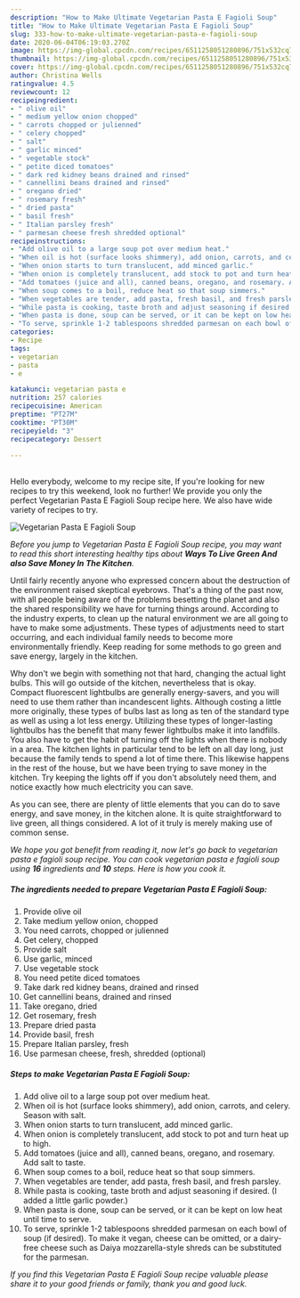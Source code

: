 ```yaml
---
description: "How to Make Ultimate Vegetarian Pasta E Fagioli Soup"
title: "How to Make Ultimate Vegetarian Pasta E Fagioli Soup"
slug: 333-how-to-make-ultimate-vegetarian-pasta-e-fagioli-soup
date: 2020-06-04T06:19:03.270Z
image: https://img-global.cpcdn.com/recipes/6511258051280896/751x532cq70/vegetarian-pasta-e-fagioli-soup-recipe-main-photo.jpg
thumbnail: https://img-global.cpcdn.com/recipes/6511258051280896/751x532cq70/vegetarian-pasta-e-fagioli-soup-recipe-main-photo.jpg
cover: https://img-global.cpcdn.com/recipes/6511258051280896/751x532cq70/vegetarian-pasta-e-fagioli-soup-recipe-main-photo.jpg
author: Christina Wells
ratingvalue: 4.5
reviewcount: 12
recipeingredient:
- " olive oil"
- " medium yellow onion chopped"
- " carrots chopped or julienned"
- " celery chopped"
- " salt"
- " garlic minced"
- " vegetable stock"
- " petite diced tomatoes"
- " dark red kidney beans drained and rinsed"
- " cannellini beans drained and rinsed"
- " oregano dried"
- " rosemary fresh"
- " dried pasta"
- " basil fresh"
- " Italian parsley fresh"
- " parmesan cheese fresh shredded optional"
recipeinstructions:
- "Add olive oil to a large soup pot over medium heat."
- "When oil is hot (surface looks shimmery), add onion, carrots, and celery. Season with salt."
- "When onion starts to turn translucent, add minced garlic."
- "When onion is completely translucent, add stock to pot and turn heat up to high."
- "Add tomatoes (juice and all), canned beans, oregano, and rosemary. Add salt to taste."
- "When soup comes to a boil, reduce heat so that soup simmers."
- "When vegetables are tender, add pasta, fresh basil, and fresh parsley."
- "While pasta is cooking, taste broth and adjust seasoning if desired. (I added a little garlic powder.)"
- "When pasta is done, soup can be served, or it can be kept on low heat until time to serve."
- "To serve, sprinkle 1-2 tablespoons shredded parmesan on each bowl of soup (if desired). To make it vegan, cheese can be omitted, or a dairy-free cheese such as Daiya mozzarella-style shreds can be substituted for the parmesan."
categories:
- Recipe
tags:
- vegetarian
- pasta
- e

katakunci: vegetarian pasta e 
nutrition: 257 calories
recipecuisine: American
preptime: "PT27M"
cooktime: "PT30M"
recipeyield: "3"
recipecategory: Dessert

---
```

<br>
Hello everybody, welcome to my recipe site, If you're looking for new recipes to try this weekend, look no further! We provide you only the perfect Vegetarian Pasta E Fagioli Soup recipe here. We also have wide variety of recipes to try.
<br>


![Vegetarian Pasta E Fagioli Soup](https://img-global.cpcdn.com/recipes/6511258051280896/751x532cq70/vegetarian-pasta-e-fagioli-soup-recipe-main-photo.jpg)

<i>Before you jump to Vegetarian Pasta E Fagioli Soup recipe, you may want to read this short interesting healthy tips about 
<strong>Ways To Live Green And also Save Money In The Kitchen</strong>.</i>
</br>

Until fairly recently anyone who expressed concern about the destruction of the environment raised skeptical eyebrows. That's a thing of the past now, with all people being aware of the problems besetting the planet and also the shared responsibility we have for turning things around. According to the industry experts, to clean up the natural environment we are all going to have to make some adjustments. These types of adjustments need to start occurring, and each individual family needs to become more environmentally friendly. Keep reading for some methods to go green and save energy, largely in the kitchen.

Why don't we begin with something not that hard, changing the actual light bulbs. This will go outside of the kitchen, nevertheless that is okay. Compact fluorescent lightbulbs are generally energy-savers, and you will need to use them rather than incandescent lights. Although costing a little more originally, these types of bulbs last as long as ten of the standard type as well as using a lot less energy. Utilizing these types of longer-lasting lightbulbs has the benefit that many fewer lightbulbs make it into landfills. You also have to get the habit of turning off the lights when there is nobody in a area. The kitchen lights in particular tend to be left on all day long, just because the family tends to spend a lot of time there. This likewise happens in the rest of the house, but we have been trying to save money in the kitchen. Try keeping the lights off if you don't absolutely need them, and notice exactly how much electricity you can save.

As you can see, there are plenty of little elements that you can do to save energy, and save money, in the kitchen alone. It is quite straightforward to live green, all things considered. A lot of it truly is merely making use of common sense.


<i>We hope you got benefit from reading it, now let's go back to vegetarian pasta e fagioli soup recipe. You can cook vegetarian pasta e fagioli soup using <strong>16</strong> ingredients and <strong>10</strong> steps. Here is how you cook it.
</i>

##### The ingredients needed to prepare Vegetarian Pasta E Fagioli Soup:

1. Provide  olive oil
1. Take  medium yellow onion, chopped
1. You need  carrots, chopped or julienned
1. Get  celery, chopped
1. Provide  salt
1. Use  garlic, minced
1. Use  vegetable stock
1. You need  petite diced tomatoes
1. Take  dark red kidney beans, drained and rinsed
1. Get  cannellini beans, drained and rinsed
1. Take  oregano, dried
1. Get  rosemary, fresh
1. Prepare  dried pasta
1. Provide  basil, fresh
1. Prepare  Italian parsley, fresh
1. Use  parmesan cheese, fresh, shredded (optional)


##### Steps to make Vegetarian Pasta E Fagioli Soup:

1. Add olive oil to a large soup pot over medium heat.
1. When oil is hot (surface looks shimmery), add onion, carrots, and celery. Season with salt.
1. When onion starts to turn translucent, add minced garlic.
1. When onion is completely translucent, add stock to pot and turn heat up to high.
1. Add tomatoes (juice and all), canned beans, oregano, and rosemary. Add salt to taste.
1. When soup comes to a boil, reduce heat so that soup simmers.
1. When vegetables are tender, add pasta, fresh basil, and fresh parsley.
1. While pasta is cooking, taste broth and adjust seasoning if desired. (I added a little garlic powder.)
1. When pasta is done, soup can be served, or it can be kept on low heat until time to serve.
1. To serve, sprinkle 1-2 tablespoons shredded parmesan on each bowl of soup (if desired). To make it vegan, cheese can be omitted, or a dairy-free cheese such as Daiya mozzarella-style shreds can be substituted for the parmesan.


<i>If you find this Vegetarian Pasta E Fagioli Soup recipe valuable please share it to your good friends or family, thank you and good luck.</i>
